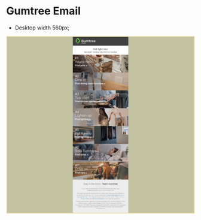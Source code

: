 # Gumtree Email

* Desktop width 560px;

![alt tag](https://github.com/fhitz/Gumtree/blob/master/images/Readme.png)

